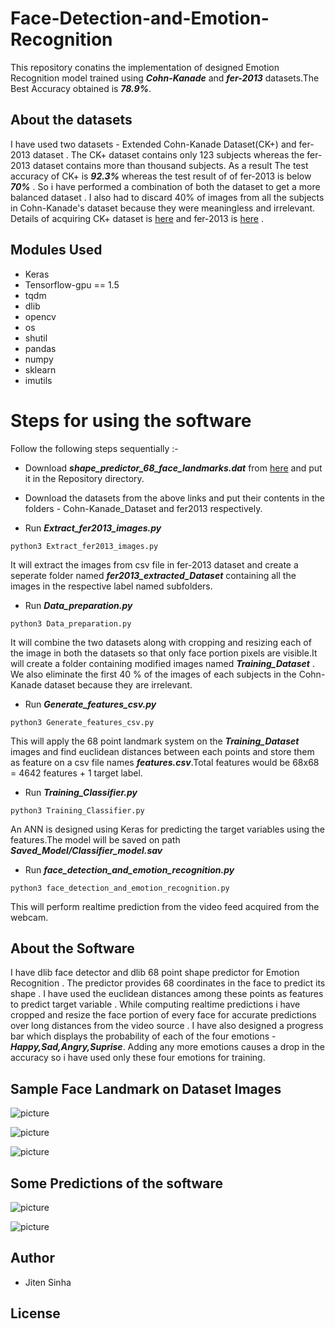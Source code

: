 # Face-Detection-and-Emotion-Recognition
This repository conatins the implementation of designed Emotion Recognition model trained using ***Cohn-Kanade*** and ***fer-2013*** datasets.The Best Accuracy obtained is ***78.9%***. 

## About the datasets
I have used two datasets - Extended Cohn-Kanade Dataset(CK+) and fer-2013 dataset .  The CK+ dataset contains only 123 subjects whereas the fer-2013 dataset contains more than thousand subjects. As a result The test accuracy of CK+ is ***92.3%*** whereas the test result of of fer-2013 is below ***70%*** . So i have performed a combination of both the dataset to get a more balanced dataset . I also had to discard 40% of images from all the subjects in Cohn-Kanade's dataset because they were meaningless and irrelevant. Details of acquiring CK+ dataset is [here](http://www.pitt.edu/~emotion/ck-spread.htm) and fer-2013 is [here](https://www.kaggle.com/c/challenges-in-representation-learning-facial-expression-recognition-challenge) . 

## Modules Used
- Keras
- Tensorflow-gpu == 1.5
- tqdm
- dlib
- opencv
- os
- shutil
- pandas
- numpy
- sklearn
- imutils

# Steps for using the software

Follow the following steps sequentially :-

- Download ***shape_predictor_68_face_landmarks.dat*** from [here](https://github.com/davisking/dlib-models) and put it in the Repository directory.

- Download the datasets from the above links and put their contents in the  folders - Cohn-Kanade_Dataset and fer2013 respectively.

- Run ***Extract_fer2013_images.py*** 
```
python3 Extract_fer2013_images.py
```
It will extract the images from csv file in fer-2013 dataset and create a seperate folder named ***fer2013_extracted_Dataset*** containing all the images in the respective label named subfolders.

- Run ***Data_preparation.py***
```
python3 Data_preparation.py
```
It will combine the two datasets along with cropping and resizing each of the image in both the datasets so that only face portion pixels are visible.It will create a folder containing modified images named ***Training_Dataset*** . We also eliminate the first 40 % of the images of each subjects in the Cohn-Kanade dataset because they are irrelevant.

- Run ***Generate_features_csv.py***
```
python3 Generate_features_csv.py
```
This will apply the 68 point landmark system on the ***Training_Dataset*** images and find euclidean distances between each points and store them as feature on a csv file names ***features.csv***.Total features would be 68x68 = 4642 features + 1 target label.

- Run ***Training_Classifier.py***
```
python3 Training_Classifier.py
```
An ANN is designed using Keras for predicting the target variables using the features.The model will be saved on path ***Saved_Model/Classifier_model.sav***

- Run ***face_detection_and_emotion_recognition.py***
```
python3 face_detection_and_emotion_recognition.py
```
This will perform realtime prediction from the video feed acquired from the webcam.

## About the Software
I have dlib face detector and dlib 68 point shape predictor for Emotion Recognition . The predictor provides 68 coordinates in the face to predict its shape . I have used the euclidean distances among these points as features to predict target variable . While computing realtime predictions i have cropped and resize the face portion of every face for accurate predictions over long distances from the video source . I have also designed a progress bar which displays the probability of each of the four emotions - ***Happy,Sad,Angry,Suprise***. Adding any more emotions causes a drop in the accuracy so i have used only these four emotions for training.

## Sample Face Landmark on Dataset Images

![picture](https://github.com/jitensinha98/Face-Detection-and-Emotion-Recognition/blob/master/Images/1.jpg)

![picture](https://github.com/jitensinha98/Face-Detection-and-Emotion-Recognition/blob/master/Images/2.jpg)

![picture](https://github.com/jitensinha98/Face-Detection-and-Emotion-Recognition/blob/master/Images/3.jpg)

## Some Predictions of the software

![picture](https://github.com/jitensinha98/Face-Detection-and-Emotion-Recognition/blob/master/Images/5.jpg)

![picture](https://github.com/jitensinha98/Face-Detection-and-Emotion-Recognition/blob/master/Images/4.jpg)

## Author
- Jiten Sinha

## License
